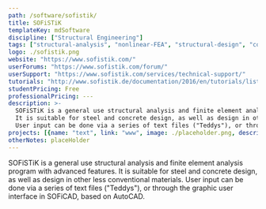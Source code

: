 ```yaml
---
path: /software/sofistik/
title: SOFiSTiK
templateKey: mdSoftware
discipline: ["Structural Engineering"]
tags: ["structural-analysis", "nonlinear-FEA", "structural-design", "concrete-design", "steel-design"]
logo: ./sofistik.png
website: "https://www.sofistik.com/"
userForums: "https://www.sofistik.com/forum/"
userSupport: "https://www.sofistik.com/services/technical-support/"
tutorials: "http://www.sofistik.de/documentation/2016/en/tutorials/listoftutorials/list-tutorials.html"
studentPricing: Free
professionalPricing: ---
description: >-
  SOFiSTiK is a general use structural analysis and finite element analysis program with advanced features.
  It is suitable for steel and concrete design, as well as design in other less conventional materials.
  User input can be done via a series of text files ("Teddys"), or through the graphic user interface in SOFiCAD, based on AutoCAD. 
projects: [{name: "text", link: "www", image: ./placeholder.png, description: "blah blah"}]
otherNotes: placeHolder
---
```


SOFiSTiK is a general use structural analysis and finite element analysis program with advanced features. It is suitable for steel and concrete design, as well as design in other less conventional materials. User input can be done via a series of text files ("Teddys"), or through the graphic user interface in SOFiCAD, based on AutoCAD. 
